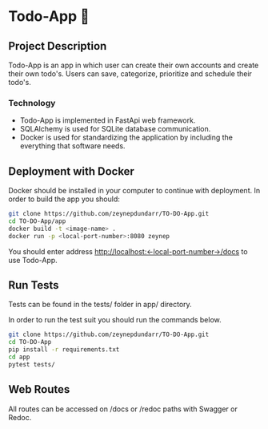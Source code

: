 # Todo-App 📝 

## Project Description

Todo-App is an app in which user can create their own accounts and create their own todo's. Users can save, categorize, prioritize and schedule their todo's. 

### Technology

- Todo-App is implemented in FastApi web framework.
- SQLAlchemy is used for SQLite database communication. 
- Docker is used for standardizing the application by including the everything that software needs.

## Deployment with Docker

Docker should be installed in your computer to continue with deployment.
In order to build the app you should: 

```bash
git clone https://github.com/zeynepdundarr/TO-DO-App.git
cd TO-DO-App/app
docker build -t <image-name> .
docker run -p <local-port-number>:8080 zeynep
```

You should enter address [http://localhost:<-local-port-number->/docs](http://localhost:<local-port-number>/docs) to use Todo-App. 


## Run Tests
Tests can be found in the tests/ folder in app/ directory.

In order to run the test suit you should run the commands below.
```bash
git clone https://github.com/zeynepdundarr/TO-DO-App.git
cd TO-DO-App
pip install -r requirements.txt
cd app
pytest tests/
```

## Web Routes
All routes can be accessed on /docs or /redoc paths with Swagger or Redoc.

